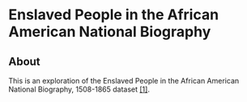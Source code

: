 # Enslaved People in the African American National Biography

## About  
This is an exploration of the Enslaved People in the African American National Biography, 1508-1865 dataset 
[[1]](https://dataverse.harvard.edu/dataset.xhtml?persistentId=doi:10.7910/DVN/FIEYGJ).
